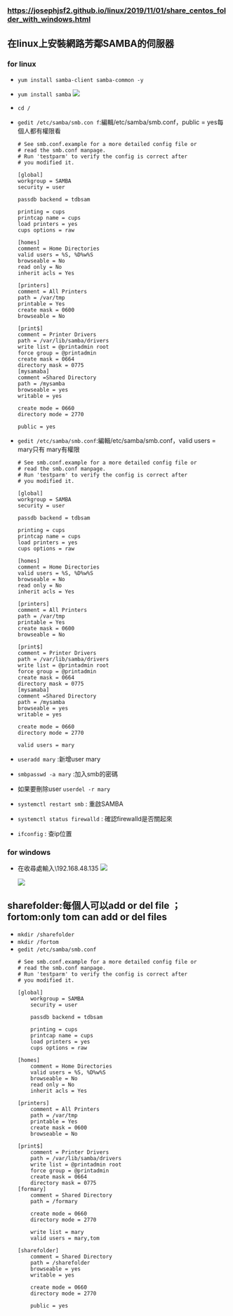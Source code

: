 ### https://josephjsf2.github.io/linux/2019/11/01/share_centos_folder_with_windows.html


## 在linux上安裝網路芳鄰SAMBA的伺服器
### for linux
* `yum install samba-client samba-common -y`

* `yum install samba`
  ![](picture/3.jpg)
* `cd /`

* `gedit /etc/samba/smb.con f`:編輯/etc/samba/smb.conf，public = yes每個人都有權限看
    ``` 
    # See smb.conf.example for a more detailed config file or
    # read the smb.conf manpage.
    # Run 'testparm' to verify the config is correct after
    # you modified it.

    [global]
    workgroup = SAMBA
    security = user

    passdb backend = tdbsam

    printing = cups
    printcap name = cups
    load printers = yes
    cups options = raw

    [homes]
    comment = Home Directories
    valid users = %S, %D%w%S
    browseable = No
    read only = No
    inherit acls = Yes

    [printers]
    comment = All Printers
    path = /var/tmp
    printable = Yes
    create mask = 0600
    browseable = No

    [print$]
    comment = Printer Drivers
    path = /var/lib/samba/drivers
    write list = @printadmin root
    force group = @printadmin
    create mask = 0664
    directory mask = 0775
    [mysamaba]
    comment =Shared Directory
    path = /mysamba
    browseable = yes
    writable = yes
    
    create mode = 0660
    directory mode = 2770
    
    public = yes
    ```
* `gedit /etc/samba/smb.conf`:編輯/etc/samba/smb.conf，valid users = mary只有 mary有權限
    ```
    # See smb.conf.example for a more detailed config file or
    # read the smb.conf manpage.
    # Run 'testparm' to verify the config is correct after
    # you modified it.

    [global]
    workgroup = SAMBA
    security = user

    passdb backend = tdbsam

    printing = cups
    printcap name = cups
    load printers = yes
    cups options = raw

    [homes]
    comment = Home Directories
    valid users = %S, %D%w%S
    browseable = No
    read only = No
    inherit acls = Yes

    [printers]
    comment = All Printers
    path = /var/tmp
    printable = Yes
    create mask = 0600
    browseable = No

    [print$]
    comment = Printer Drivers
    path = /var/lib/samba/drivers
    write list = @printadmin root
    force group = @printadmin
    create mask = 0664
    directory mask = 0775
    [mysamaba]
    comment =Shared Directory
    path = /mysamba
    browseable = yes
    writable = yes
    
    create mode = 0660
    directory mode = 2770
    
    valid users = mary
    ```
* `useradd mary` :新增user mary
* `smbpasswd -a mary` :加入smb的密碼
* 如果要刪除user `userdel -r mary`
* `systemctl restart smb` : 重啟SAMBA
* `systemctl status firewalld` : 確認firewalld是否關起來
* `ifconfig` : 查ip位置
### for windows
* 在收尋處輸入\\192.168.48.135 
  ![](picture/12.jpg)

  ![](picture/11.jpg)


## sharefolder:每個人可以add or del file ； fortom:only tom can add or del files
* `mkdir /sharefolder`
* `mkdir /fortom`
* `gedit /etc/samba/smb.conf`
    ```
    # See smb.conf.example for a more detailed config file or
    # read the smb.conf manpage.
    # Run 'testparm' to verify the config is correct after
    # you modified it.

    [global]
        workgroup = SAMBA
        security = user

        passdb backend = tdbsam

        printing = cups
        printcap name = cups
        load printers = yes
        cups options = raw

    [homes]
        comment = Home Directories
        valid users = %S, %D%w%S
        browseable = No
        read only = No
        inherit acls = Yes

    [printers]
        comment = All Printers
        path = /var/tmp
        printable = Yes
        create mask = 0600
        browseable = No

    [print$]
        comment = Printer Drivers
        path = /var/lib/samba/drivers
        write list = @printadmin root
        force group = @printadmin
        create mask = 0664
        directory mask = 0775
    [formary]
        comment = Shared Directory
        path = /formary
    
        create mode = 0660
        directory mode = 2770
        
        write list = mary
        valid users = mary,tom

    [sharefolder]
        comment = Shared Directory
        path = /sharefolder
        browseable = yes
        writable = yes
    
        create mode = 0660
        directory mode = 2770

        public = yes
    ```